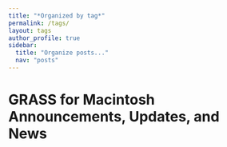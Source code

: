 ```yaml
---
title: "*Organized by tag*"
permalink: /tags/
layout: tags
author_profile: true
sidebar:
  title: "Organize posts..."
  nav: "posts"
---
```


# GRASS for Macintosh Announcements, Updates, and News
